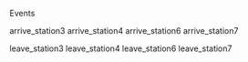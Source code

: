 Events 

arrive_station3
arrive_station4
arrive_station6
arrive_station7


leave_station3
leave_station4
leave_station6
leave_station7




